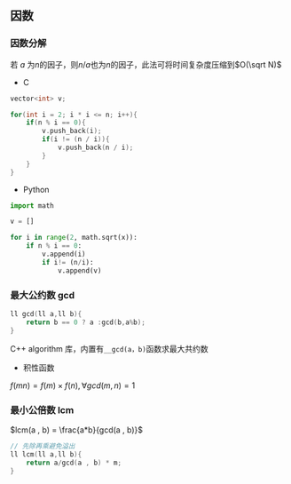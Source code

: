<!--
 * @Description: 
 * @Version: 1.0
 * @Author: DaLao
 * @Email: dalao_li@163.com
 * @Date: 2021-11-24 21:45:43
 * @LastEditors: DaLao
 * @LastEditTime: 2022-03-27 00:25:15
-->

## 因数

### 因数分解

若 $a$ 为$n$的因子，则$n/a$也为$n$的因子，此法可将时间复杂度压缩到$O(\sqrt N)$

- C

```c
vector<int> v;

for(int i = 2; i * i <= n; i++){
    if(n % i == 0){
        v.push_back(i);
        if(i != (n / i)){
            v.push_back(n / i);
        }
    }
}
```

- Python

```py
import math

v = []

for i in range(2, math.sqrt(x)):
    if n % i == 0:
        v.append(i)
        if i!= (n/i):
            v.append(v)
```

### 最大公约数 gcd

```c
ll gcd(ll a,ll b){
    return b == 0 ? a :gcd(b,a%b);
}
```
C++ algorithm 库，内置有`__gcd(a，b)`函数求最大共约数

- 积性函数

$f(mn) = f(m) \times f(n) , \forall gcd(m , n) = 1$


### 最小公倍数 lcm

$lcm(a , b) = \frac{a*b}{gcd(a , b)}$

```c
// 先除再乘避免溢出
ll lcm(ll a,ll b){
    return a/gcd(a , b) * m;
}
```

